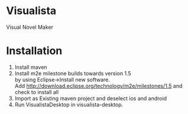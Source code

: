 Visualista
==========

Visual Novel Maker


Installation
============

1. Install maven
2. Install m2e milestone builds towards version 1.5<br />
by using Eclipse->Install new software.<br />
Add http://download.eclipse.org/technology/m2e/milestones/1.5 and check to install all
4. Import as Existing maven project and deselect ios and android
5. Run VisualistaDesktop in visualista-desktop.